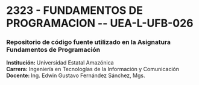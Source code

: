 <h1>2323 - FUNDAMENTOS DE PROGRAMACION -- UEA-L-UFB-026</h1>

<h3>Repositorio de código fuente utilizado en la Asignatura Fundamentos de Programación</h3>

<p>
    <strong>Institución: </strong>Universidad Estatal Amazónica <br>
    <strong>Carrera: </strong>Ingeniería en Tecnologías de la Información y Comunicación <br>
    <strong>Docente: </strong>Ing. Edwin Gustavo Fernández Sánchez, Mgs. <br>
</p>
